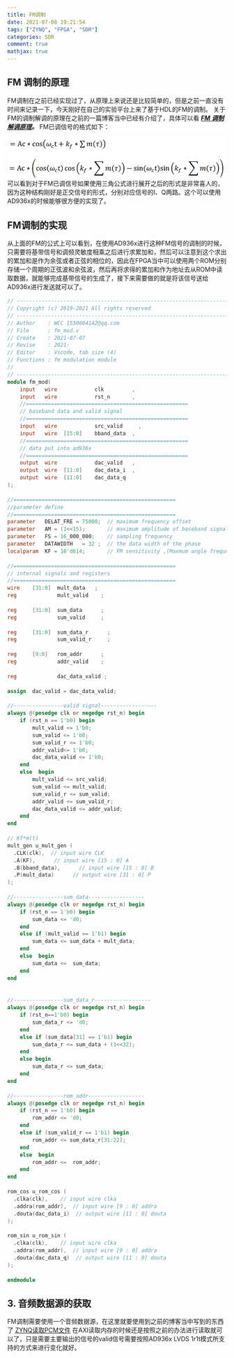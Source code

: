 ```yaml
---
title: FM调制
date: 2021-07-08 19:21:54
tags: ["ZYNQ", "FPGA", "SDR"]
categories: SDR
comment: true
mathjax: true
---
```

## FM 调制的原理
FM调制在之前已经实现过了，从原理上来说还是比较简单的，但是之前一直没有时间来记录一下，今天刚好在自己的实验平台上来了基于HDL的FM的调制。
关于FM的调制解调的原理在之前的一篇博客当中已经有介绍了，具体可以看
***[FM 调制解调原理](https://blog.csdn.net/qq_41332806/article/details/111311196)。***
FM已调信号的格式如下：
<!--more-->
![FM已调信号](FM调制/FM已调信号.png)
可以看到对于FM已调信号如果使用三角公式进行展开之后的形式是非常喜人的，因为这种结构刚好是正交信号的形式，分别对应信号的I、Q两路。这个可以使用AD936x的时候能够很方便的实现了。
## FM调制的实现
从上面的FM的公式上可以看到，在使用AD936x进行这种FM信号的调制的时候，只需要将基带信号和调频灵敏度相乘之后进行求累加和，然后可以注意到这个求出的累加和是作为余弦或者正弦的相位的，因此在FPGA当中可以使用两个ROM分别存储一个周期的正弦波和余弦波，然后再将求得的累加和作为地址去从ROM中读取数据，就能够完成基带信号的生成了，接下来需要做的就是将该信号送给AD936x进行发送就可以了。
```verilog
// -----------------------------------------------------------------------------
// Copyright (c) 2019-2021 All rights reserved
// -----------------------------------------------------------------------------
// Author 	 : WCC 1530604142@qq.com
// File   	 : fm_mod.v
// Create 	 : 2021-07-07
// Revise 	 : 2021-
// Editor 	 : Vscode, tab size (4)
// Functions : fm modulation module
// 			   
// -----------------------------------------------------------------------------
module fm_mod(
    input   wire            clk         ,
    input   wire            rst_n       ,
    //====================================================
    // baseband data and valid signal
    //====================================================
    input   wire            src_valid     ,
    input   wire  [15:0]    bband_data  ,
    //====================================================
    // data put into ad936x
    //====================================================
    output  wire            dac_valid   ,
    output  wire  [11:0]    dac_data_i  ,
    output  wire  [11:0]    dac_data_q
);

//====================================================
//parameter define
//====================================================
parameter   DELAT_FRE = 75000;  // maximum frequency offset
parameter   AM = (1<<15);       // maximum amplitude of baseband signals
parameter   FS = 16_000_000;    // sampling frequency
parameter   DATAWIDTH   = 32 ;  // the data width of the phase 
localparam  KF = 16'd614;       // FM sensitivity ,(Maxmum angle frequncy offest)/（Maxmum baseband AMP)

//====================================================
// internal signals and registers
//====================================================
wire    [31:0]  mult_data   ;
reg             mult_valid    ;

reg     [31:0]  sum_data      ;
reg             sum_valid     ;

reg     [31:0]  sum_data_r      ;
reg             sum_valid_r     ;

reg     [9:0]   rom_addr      ;
reg             addr_valid    ;

reg             dac_data_valid ;

assign  dac_valid = dac_data_valid;

//----------------valid signal------------------
always @(posedge clk or negedge rst_n) begin
    if (rst_n == 1'b0) begin
        mult_valid <= 1'b0;
        sum_valid <= 1'b0;
        sum_valid_r <= 1'b0;
        addr_valid<= 1'b0;
        dac_data_valid <= 1'b0;
    end
    else  begin
        mult_valid <= src_valid;
        sum_valid <= mult_valid;
        sum_valid_r <= sum_valid;
        addr_valid <= sum_valid_r;
        dac_data_valid <= addr_valid;
    end
end

// Kf*m(t)
mult_gen u_mult_gen (
  .CLK(clk),  // input wire CLK
  .A(KF),      // input wire [15 : 0] A
  .B(bband_data),      // input wire [15 : 0] B
  .P(mult_data)      // output wire [31 : 0] P
);

//----------------sum_data------------------
always @(posedge clk or negedge rst_n) begin
    if (rst_n == 1'b0) begin
        sum_data <= 'd0;
    end
    else if (mult_valid == 1'b1) begin
        sum_data <= sum_data + mult_data;
    end
    else  begin
        sum_data <=  sum_data;
    end
end


//----------------sum_data_r------------------
always @(posedge clk or negedge rst_n) begin
    if (rst_n==1'b0) begin
        sum_data_r <= 'd0;
    end
    else if (sum_data[31] == 1'b1) begin
        sum_data_r <= sum_data + (1<<32);
    end
    else begin
        sum_data_r <= sum_data;
    end
end

//----------------rom_addr------------------
always @(posedge clk or negedge rst_n) begin
    if (rst_n == 1'b0) begin
        rom_addr <= 'd0;
    end
    else if (sum_valid_r == 1'b1) begin
        rom_addr <= sum_data_r[31:22];
    end
    else  begin
        rom_addr <=  rom_addr;
    end
end

rom_cos u_rom_cos (
  .clka(clk),    // input wire clka
  .addra(rom_addr),  // input wire [9 : 0] addra
  .douta(dac_data_i)  // output wire [11 : 0] douta
);

rom_sin u_rom_sin (
  .clka(clk),    // input wire clka
  .addra(rom_addr),  // input wire [9 : 0] addra
  .douta(dac_data_q)  // output wire [11 : 0] douta
);

endmodule       

```
## 3. 音频数据源的获取
FM调制需要使用一个音频数据源，在这里就要使用到之前的博客当中写到的东西了
[ZYNQ读取PCM文件](https://black-pigeon.github.io/2021/07/06/2021.7/ZYNQ-%E8%AF%BB%E5%8F%96PCM%E6%96%87%E4%BB%B6%E5%B9%B6%E6%92%AD%E6%94%BE/)
在AXI读取内存的时候还是按照之前的办法进行读取就可以了，只是需要主要输出的信号的valid信号需要按照AD936x LVDS 1r1t模式所支持的方式来进行变化就好。
